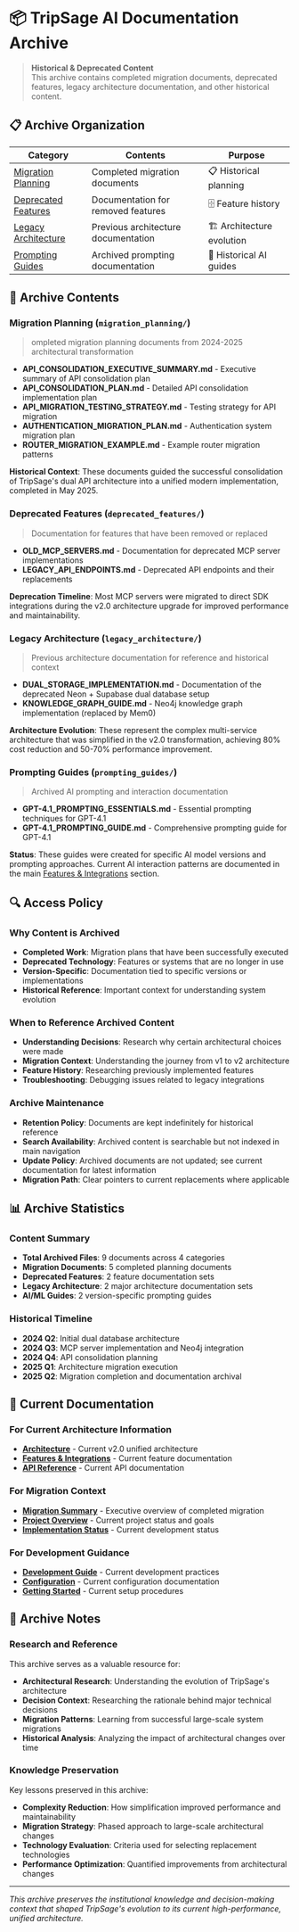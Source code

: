 # 📦 TripSage AI Documentation Archive

> **Historical & Deprecated Content**  
> This archive contains completed migration documents, deprecated features, legacy architecture documentation, and other historical content.

## 📋 Archive Organization

| Category | Contents | Purpose |
|----------|----------|---------|
| [Migration Planning](migration_planning/) | Completed migration documents | 📋 Historical planning |
| [Deprecated Features](deprecated_features/) | Documentation for removed features | 🗄️ Feature history |
| [Legacy Architecture](legacy_architecture/) | Previous architecture documentation | 🏗️ Architecture evolution |
| [Prompting Guides](prompting_guides/) | Archived prompting documentation | 🤖 Historical AI guides |

## 📁 Archive Contents

### **Migration Planning** (`migration_planning/`)

> ompleted migration planning documents from 2024-2025 architectural transformation

- **API_CONSOLIDATION_EXECUTIVE_SUMMARY.md** - Executive summary of API consolidation plan
- **API_CONSOLIDATION_PLAN.md** - Detailed API consolidation implementation plan
- **API_MIGRATION_TESTING_STRATEGY.md** - Testing strategy for API migration
- **AUTHENTICATION_MIGRATION_PLAN.md** - Authentication system migration plan
- **ROUTER_MIGRATION_EXAMPLE.md** - Example router migration patterns

**Historical Context**: These documents guided the successful consolidation of TripSage's dual API architecture into a unified modern implementation, completed in May 2025.

### **Deprecated Features** (`deprecated_features/`)

> Documentation for features that have been removed or replaced

- **OLD_MCP_SERVERS.md** - Documentation for deprecated MCP server implementations
- **LEGACY_API_ENDPOINTS.md** - Deprecated API endpoints and their replacements

**Deprecation Timeline**: Most MCP servers were migrated to direct SDK integrations during the v2.0 architecture upgrade for improved performance and maintainability.

### **Legacy Architecture** (`legacy_architecture/`)

> Previous architecture documentation for reference and historical context

- **DUAL_STORAGE_IMPLEMENTATION.md** - Documentation of the deprecated Neon + Supabase dual database setup
- **KNOWLEDGE_GRAPH_GUIDE.md** - Neo4j knowledge graph implementation (replaced by Mem0)

**Architecture Evolution**: These represent the complex multi-service architecture that was simplified in the v2.0 transformation, achieving 80% cost reduction and 50-70% performance improvement.

### **Prompting Guides** (`prompting_guides/`)

> Archived AI prompting and interaction documentation

- **GPT-4.1_PROMPTING_ESSENTIALS.md** - Essential prompting techniques for GPT-4.1
- **GPT-4.1_PROMPTING_GUIDE.md** - Comprehensive prompting guide for GPT-4.1

**Status**: These guides were created for specific AI model versions and prompting approaches. Current AI interaction patterns are documented in the main [Features & Integrations](../05_FEATURES_AND_INTEGRATIONS/) section.

## 🔍 Access Policy

### **Why Content is Archived**

- **Completed Work**: Migration plans that have been successfully executed
- **Deprecated Technology**: Features or systems that are no longer in use
- **Version-Specific**: Documentation tied to specific versions or implementations
- **Historical Reference**: Important context for understanding system evolution

### **When to Reference Archived Content**

- **Understanding Decisions**: Research why certain architectural choices were made
- **Migration Context**: Understanding the journey from v1 to v2 architecture
- **Feature History**: Researching previously implemented features
- **Troubleshooting**: Debugging issues related to legacy integrations

### **Archive Maintenance**

- **Retention Policy**: Documents are kept indefinitely for historical reference
- **Search Availability**: Archived content is searchable but not indexed in main navigation
- **Update Policy**: Archived documents are not updated; see current documentation for latest information
- **Migration Path**: Clear pointers to current replacements where applicable

## 📊 Archive Statistics

### **Content Summary**

- **Total Archived Files**: 9 documents across 4 categories
- **Migration Documents**: 5 completed planning documents
- **Deprecated Features**: 2 feature documentation sets
- **Legacy Architecture**: 2 major architecture documentation sets
- **AI/ML Guides**: 2 version-specific prompting guides

### **Historical Timeline**

- **2024 Q2**: Initial dual database architecture
- **2024 Q3**: MCP server implementation and Neo4j integration
- **2024 Q4**: API consolidation planning
- **2025 Q1**: Architecture migration execution
- **2025 Q2**: Migration completion and documentation archival

## 🔗 Current Documentation

### **For Current Architecture Information**

- **[Architecture](../03_ARCHITECTURE/README.md)** - Current v2.0 unified architecture
- **[Features & Integrations](../05_FEATURES_AND_INTEGRATIONS/README.md)** - Current feature documentation
- **[API Reference](../06_API_REFERENCE/README.md)** - Current API documentation

### **For Migration Context**

- **[Migration Summary](../MIGRATION_SUMMARY.md)** - Executive overview of completed migration
- **[Project Overview](../02_PROJECT_OVERVIEW/README.md)** - Current project status and goals
- **[Implementation Status](../02_PROJECT_OVERVIEW/IMPLEMENTATION_STATUS.md)** - Current development status

### **For Development Guidance**

- **[Development Guide](../04_DEVELOPMENT_GUIDE/README.md)** - Current development practices
- **[Configuration](../07_CONFIGURATION/README.md)** - Current configuration documentation
- **[Getting Started](../01_GETTING_STARTED/README.md)** - Current setup procedures

## 📝 Archive Notes

### **Research and Reference**

This archive serves as a valuable resource for:

- **Architectural Research**: Understanding the evolution of TripSage's architecture
- **Decision Context**: Researching the rationale behind major technical decisions
- **Migration Patterns**: Learning from successful large-scale system migrations
- **Historical Analysis**: Analyzing the impact of architectural changes over time

### **Knowledge Preservation**

Key lessons preserved in this archive:

- **Complexity Reduction**: How simplification improved performance and maintainability
- **Migration Strategy**: Phased approach to large-scale architectural changes
- **Technology Evaluation**: Criteria used for selecting replacement technologies
- **Performance Optimization**: Quantified improvements from architectural changes

---

*This archive preserves the institutional knowledge and decision-making context that shaped TripSage's evolution to its current high-performance, unified architecture.*
